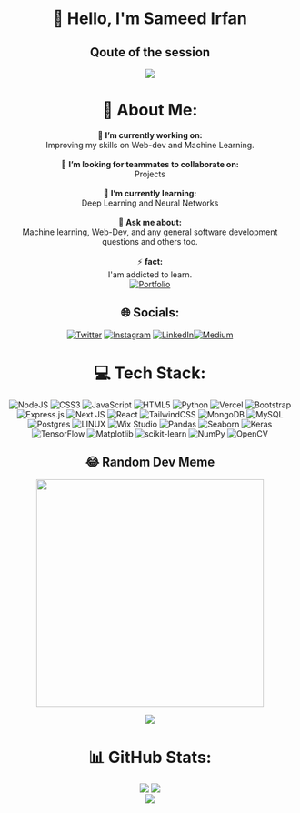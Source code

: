 <div align="center">

# 👋 Hello, I'm Sameed Irfan

## Qoute of the session
![](https://quotes-github-readme.vercel.app/api?type=horizontal&theme=radical)

# 💫 About Me:
🔭 **I’m currently working on:**  <br>Improving my skills on Web-dev and Machine Learning.<br><br>👯 **I’m looking for teammates to collaborate on:**  <br> Projects<br><br>🌱 **I’m currently learning:**  <br>Deep Learning and Neural Networks<br><br>💬 **Ask me about:**  <br>Machine learning, Web-Dev, and any general software development questions and others too.<br><br>⚡ **fact:**  <br>I'am addicted to learn. <br> [![Portfolio](https://img.shields.io/badge/Portfolio-%230066B2.svg?style=for-the-badge&logo=web&logoColor=white)](https://sameedirfangenz.freewebhostmost.com)


## 🌐 Socials:
[![Twitter](https://img.shields.io/badge/Twitter-%231DA1F2.svg?logo=Twitter&logoColor=white)]() [![Instagram](https://img.shields.io/badge/Instagram-%23E4405F.svg?logo=Instagram&logoColor=white)](https://instagram.com/_si_007) [![LinkedIn](https://img.shields.io/badge/LinkedIn-%230077B5.svg?logo=linkedin&logoColor=white)](https://linkedin.com/in/sameedirfan7)[![Medium](https://img.shields.io/badge/Medium-%230077B5.svg?logo=medium&logoColor=white)](https://medium.com/@sameedirfan7)



# 💻 Tech Stack:
![NodeJS](https://img.shields.io/badge/node.js-6DA55F?style=for-the-badge&logo=node.js&logoColor=white)
![CSS3](https://img.shields.io/badge/css3-%231572B6.svg?style=for-the-badge&logo=css3&logoColor=white)
![JavaScript](https://img.shields.io/badge/javascript-%23323330.svg?style=for-the-badge&logo=javascript&logoColor=%23F7DF1E)
![HTML5](https://img.shields.io/badge/html5-%23E34F26.svg?style=for-the-badge&logo=html5&logoColor=white)
![Python](https://img.shields.io/badge/python-3670A0?style=for-the-badge&logo=python&logoColor=ffdd54)
![Vercel](https://img.shields.io/badge/vercel-%23000000.svg?style=for-the-badge&logo=vercel&logoColor=white)
![Bootstrap](https://img.shields.io/badge/bootstrap-%23563D7C.svg?style=for-the-badge&logo=bootstrap&logoColor=white)
![Express.js](https://img.shields.io/badge/express.js-%23404d59.svg?style=for-the-badge&logo=express&logoColor=%2361DAFB)
![Next JS](https://img.shields.io/badge/Next-black?style=for-the-badge&logo=next.js&logoColor=white)
![React](https://img.shields.io/badge/react-%2320232a.svg?style=for-the-badge&logo=react&logoColor=%2361DAFB) ![TailwindCSS](https://img.shields.io/badge/tailwindcss-%2338B2AC.svg?style=for-the-badge&logo=tailwind-css&logoColor=white)
![MongoDB](https://img.shields.io/badge/MongoDB-%234ea94b.svg?style=for-the-badge&logo=mongodb&logoColor=white) ![MySQL](https://img.shields.io/badge/mysql-%2300f.svg?style=for-the-badge&logo=mysql&logoColor=white)
![Postgres](https://img.shields.io/badge/postgres-%23316192.svg?style=for-the-badge&logo=postgresql&logoColor=white)
![LINUX](https://img.shields.io/badge/Linux-FCC624?style=for-the-badge&logo=linux&logoColor=black)
![Wix Studio](https://img.shields.io/badge/Wix_Studio-%23FF5799.svg?style=for-the-badge&logo=wix&logoColor=white)
![Pandas](https://img.shields.io/badge/Pandas-%23150458.svg?style=for-the-badge&logo=pandas&logoColor=white)
![Seaborn](https://img.shields.io/badge/Seaborn-%2301686b.svg?style=for-the-badge&logo=python&logoColor=white)
![Keras](https://img.shields.io/badge/Keras-%23D00000.svg?style=for-the-badge&logo=keras&logoColor=white)
![TensorFlow](https://img.shields.io/badge/TensorFlow-%23FF6F00.svg?style=for-the-badge&logo=tensorflow&logoColor=white)
![Matplotlib](https://img.shields.io/badge/Matplotlib-%23013243.svg?style=for-the-badge&logo=python&logoColor=white)
![scikit-learn](https://img.shields.io/badge/scikit--learn-%23F7931E.svg?style=for-the-badge&logo=scikit-learn&logoColor=white)
![NumPy](https://img.shields.io/badge/NumPy-%23013243.svg?style=for-the-badge&logo=numpy&logoColor=white)
![OpenCV](https://img.shields.io/badge/OpenCV-%235C3EE8.svg?style=for-the-badge&logo=opencv&logoColor=white)


## 😂 Random Dev Meme
<img src='https://randommeme-five.vercel.app/' style="height: 400px;"/>

[![](https://visitcount.itsvg.in/api?id=SameedIrfan7&icon=0&color=0)](https://visitcount.itsvg.in)


# 📊 GitHub Stats:
![](https://github-readme-stats.vercel.app/api/top-langs/?username=SameedIrfan7&theme=dark&hide_border=false&include_all_commits=false&count_private=false&layout=compact)
![](https://github-readme-stats.vercel.app/api?username=SameedIrfan7&theme=dark&hide_border=false&include_all_commits=false&count_private=false)<br/>
![](https://github-readme-streak-stats.herokuapp.com/?user=SameedIrfan7&theme=dark&hide_border=false)<br/>


</div>
